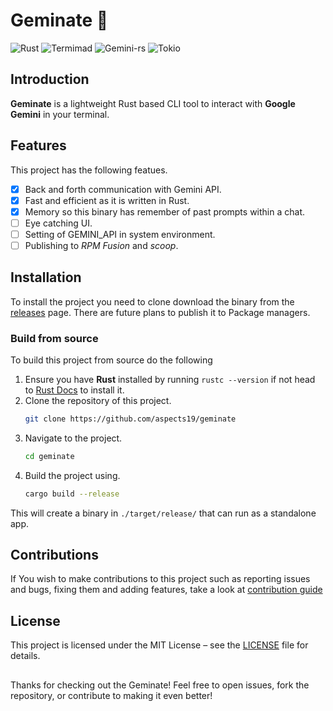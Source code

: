 # Geminate 🌱
![Rust](https://img.shields.io/badge/Rust-v1.76.0-orange?style=flat&logo=rust&logoColor=white)
![Termimad](https://img.shields.io/badge/Termimad-v0.31.2-blue?style=flat&logo=terminal&logoColor=white)
![Gemini-rs](https://img.shields.io/badge/Gemini--rs-v0.4.2-purple?style=flat&logo=google-gemini&logoColor=white)
![Tokio](https://img.shields.io/badge/Tokio-v1.43.0-red?style=flat&logo=lightning&logoColor=white)

## Introduction 

**Geminate** is a lightweight Rust based CLI tool to interact with **Google Gemini** in your terminal. 

## Features
This project has the following featues.

- [x] Back and forth communication with Gemini API.
- [x] Fast and efficient as it is written in Rust.
- [x] Memory so this binary has remember of past prompts within a chat.
- [ ] Eye catching UI.
- [ ] Setting of GEMINI_API in system environment.
- [ ] Publishing to *RPM Fusion* and *scoop*.

## Installation 

To install the project you need to clone download the binary from the [releases](https://github.com/aspects19/geminate/releases/tag/bin) page.
There are future plans to publish it to Package managers.

### Build from source

To build this project from source do the following
1. Ensure you have **Rust** installed by running `rustc --version` if not head to [Rust Docs](https://www.rust-lang.org/tools/install) to install it.
2. Clone the repository of this project.
    ``` sh
    git clone https://github.com/aspects19/geminate
    ```
3. Navigate to the project.
    ``` sh
    cd geminate
    ```
4. Build the project using.
    ``` sh
    cargo build --release
    ```

This will create a binary in `./target/release/` that can run as a standalone app.

## Contributions

If You wish to make contributions to this project such as reporting issues and bugs, fixing them and adding features, take a look at [contribution guide](https://github.com/aspects19/geminate/blob/main/CONTRIBUTING.md)

## License

This project is licensed under the MIT License – see the [LICENSE](https://github.com/aspects19/geminate/blob/main/LICENSE) file for details.

##

Thanks for checking out the Geminate! Feel free to open issues, fork the repository, or contribute to making it even better!
